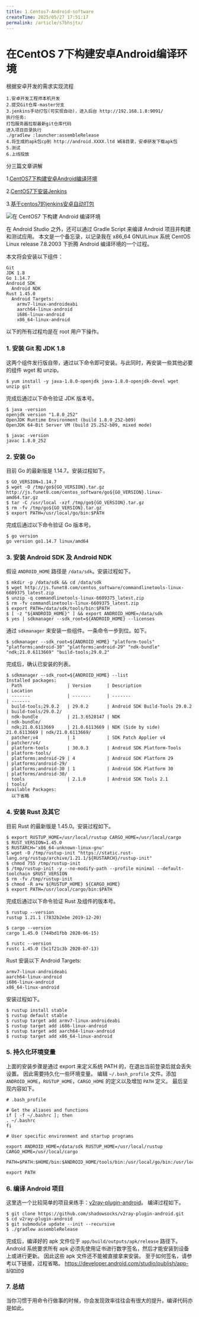 ```yaml
---
title: 1.Centos7-Android-software
createTime: 2025/05/27 17:51:17
permalink: /article/s7bhsjtx/
---
```

# 在CentOS 7下构建安卓Android编译环境

根据安卓开发的需求实现流程

```
1.安卓开发工程师本机开发
2.提交Git仓库-master分支
3.jenkins手动打包(可实现自动)，进入后台 http://192.168.1.8:9091/
执行任务:
打包服务器拉取最新git仓库代码
进入项目目录执行
./gradlew :launcher:assembleRelease
4.将生成的apk包cp到 http://android.XXXX.ltd WEB目录，安卓研发下载apk包
5.测试
6.上线投放
```

分三篇文章讲解

1.[CentOS7下构建安卓Android编译环境](https://g.xgss.net/kaiyuan/android/1.Centos7-Android-software.html)

2.[CentOS7下安装Jenkins](http://g.xgss.net/devops/CentOS-7-Install-Jenkins.html)

3.[基于centos7的jenkins安卓自动打包](http://g.xgss.net/kaiyuan/android/3.Centos7-Android-jenkins.html)



![在 CentOS7 下构建 Android 编译环境](http://imgoss.xgss.net/picgo/android.png?aliyunoss)

在 Android Studio 之外，还可以通过 Gradle Script 来编译 Android 项目并构建和测试应用。
本文是一个备忘录，以记录我在 x86_64 GNU/Linux 系统 CentOS Linux release 7.8.2003 下折腾 Android 编译环境的一个过程。

本文将会安装以下组件：

```bsh
Git
JDK 1.8
Go 1.14.7
Android SDK
  Android NDK
Rust 1.45.0
  Android Targets:
    armv7-linux-androideabi
    aarch64-linux-android
    i686-linux-android
    x86_64-linux-android
```

以下的所有过程均是在 root 用户下操作。

### 1. 安装 Git 和 JDK 1.8

这两个组件发行版自带，通过以下命令即可安装。与此同时，再安装一些其他必要的组件 wget 和 unzip。

```bsh
$ yum install -y java-1.8.0-openjdk java-1.8.0-openjdk-devel wget unzip git
```

完成后通过以下命令验证 JDK 版本号。

```bsh
$ java -version
openjdk version "1.8.0_252"
OpenJDK Runtime Environment (build 1.8.0_252-b09)
OpenJDK 64-Bit Server VM (build 25.252-b09, mixed mode)

```

```bsh
$ javac -version
javac 1.8.0_252
```

### 2. 安装 Go

目前 Go 的最新版是 1.14.7。安装过程如下。

```bsh
$ GO_VERSION=1.14.7
$ wget -O /tmp/go${GO_VERSION}.tar.gz http://js.funet8.com/centos_software/go${GO_VERSION}.linux-amd64.tar.gz
$ tar -C /usr/local -xzf /tmp/go${GO_VERSION}.tar.gz
$ rm -fv /tmp/go${GO_VERSION}.tar.gz
$ export PATH=/usr/local/go/bin:$PATH
```

完成后通过以下命令验证 Go 版本号。

```bsh
$ go version
go version go1.14.7 linux/amd64
```

### 3. 安装 Android SDK 及 Android NDK

假设 `ANDROID_HOME` 路径是 `/data/sdk`。安装过程如下。

```bsh
$ mkdir -p /data/sdk && cd /data/sdk
$ wget http://js.funet8.com/centos_software/commandlinetools-linux-6609375_latest.zip
$ unzip -q commandlinetools-linux-6609375_latest.zip
$ rm -fv commandlinetools-linux-6609375_latest.zip
$ export PATH=/data/sdk/tools/bin:$PATH
$ [ -z "${ANDROID_HOME}" ] && export ANDROID_HOME=/data/sdk
$ yes | sdkmanager --sdk_root=${ANDROID_HOME} --licenses
```

通过 `sdkmanager` 来安装一些组件。一条命令一步到位。如下。

```bsh
$ sdkmanager --sdk_root=${ANDROID_HOME} "platform-tools" "platforms;android-30" "platforms;android-29" "ndk-bundle" "ndk;21.0.6113669" "build-tools;29.0.2"
```

完成后，确认已安装的列表。

```bsh
$ sdkmanager --sdk_root=${ANDROID_HOME} --list
Installed packages:
  Path                 | Version      | Description                     | Location             
  -------              | -------      | -------                         | -------              
  build-tools;29.0.2   | 29.0.2       | Android SDK Build-Tools 29.0.2  | build-tools/29.0.2/  
  ndk-bundle           | 21.3.6528147 | NDK                             | ndk-bundle/          
  ndk;21.0.6113669     | 21.0.6113669 | NDK (Side by side) 21.0.6113669 | ndk/21.0.6113669/    
  patcher;v4           | 1            | SDK Patch Applier v4            | patcher/v4/          
  platform-tools       | 30.0.3       | Android SDK Platform-Tools      | platform-tools/      
  platforms;android-29 | 4            | Android SDK Platform 29         | platforms/android-29/
  platforms;android-30 | 1            | Android SDK Platform 30         | platforms/android-30/
  tools                | 2.1.0        | Android SDK Tools 2.1           | tools/               
Available Packages:
  以下省略
```

### 4. 安装 Rust 及其它

目前 Rust 的最新版是 1.45.0。安装过程如下。

```bsh
$ export RUSTUP_HOME=/usr/local/rustup CARGO_HOME=/usr/local/cargo
$ RUST_VERSION=1.45.0
$ RUSTARCH='x86_64-unknown-linux-gnu'
$ wget -O /tmp/rustup-init "https://static.rust-lang.org/rustup/archive/1.21.1/${RUSTARCH}/rustup-init"
$ chmod 755 /tmp/rustup-init
$ /tmp/rustup-init -y --no-modify-path --profile minimal --default-toolchain $RUST_VERSION
$ rm -fv /tmp/rustup-init
$ chmod -R a+w ${RUSTUP_HOME} ${CARGO_HOME}
$ export PATH=/usr/local/cargo/bin:$PATH
```

完成后通过以下命令验证 Rust 及组件的版本号。

```bsh
$ rustup --version
rustup 1.21.1 (7832b2ebe 2019-12-20)
```

```bsh
$ cargo --version
cargo 1.45.0 (744bd1fbb 2020-06-15)
```

```bsh
$ rustc --version
rustc 1.45.0 (5c1f21c3b 2020-07-13)
```

Rust 安装以下 Android Targets:

```bsh
armv7-linux-androideabi
aarch64-linux-android
i686-linux-android
x86_64-linux-android
```

安装过程如下。

```bsh
$ rustup install stable
$ rustup default stable
$ rustup target add armv7-linux-androideabi
$ rustup target add i686-linux-android
$ rustup target add aarch64-linux-android
$ rustup target add x86_64-linux-android
```

### 5. 持久化环境变量

上面的安装步骤是通过 export 来定义系统 PATH 的，在退出当前登录后就会丢失设置。
因此需要持久化一些环境变量。
编辑 `~/.bash_profile` 文件。添加 `ANDROID_HOME`，`RUSTUP_HOME`，`CARGO_HOME` 的定义以及增加 `PATH` 定义。
最后呈现内容如下。

```bsh
# .bash_profile

# Get the aliases and functions
if [ -f ~/.bashrc ]; then
. ~/.bashrc
fi

# User specific environment and startup programs

export ANDROID_HOME=/data/sdk RUSTUP_HOME=/usr/local/rustup CARGO_HOME=/usr/local/cargo

PATH=$PATH:$HOME/bin:$ANDROID_HOME/tools/bin:/usr/local/go/bin:/usr/local/cargo/bin

export PATH
```

### 6. 编译 Android 项目

这里选一个比较简单的项目来练手：[v2ray-plugin-android](https://github.com/shadowsocks/v2ray-plugin-android)。
编译过程如下。

```bsh
$ git clone https://github.com/shadowsocks/v2ray-plugin-android.git
$ cd v2ray-plugin-android
$ git submodule update --init --recursive
$ ./gradlew assembleRelease
```

完成后，编译好的 apk 文件位于 `app/build/outputs/apk/release` 路径下。
Android 系统要求所有 apk 必须先使用证书进行数字签名，然后才能安装到设备上或进行更新。
因此这些 apk 文件还不能被直接拿来安装。
至于如何签名，请参考以下链接，过程省略。
https://developer.android.com/studio/publish/app-signing

### 7. 总结

当你习惯于用命令行做事的时候，你会发现效率往往会有很大的提升。编译代码亦是如此。